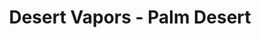 ---
title: "Desert Vapors - Palm Desert"
url: /palm-desert/desert-vapors-palm-desert/
shop: E-Zigaretten
---
